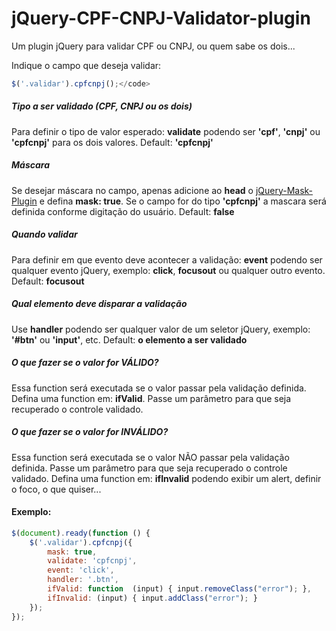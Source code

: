 jQuery-CPF-CNPJ-Validator-plugin
================================

Um plugin jQuery para validar CPF ou CNPJ, ou quem sabe os dois...

<!--
[![status](https://sourcegraph.com/api/repos/github.com/gmgomess/jQuery-CPF-CNPJ-Validator-plugin/.badges/status.png)](https://sourcegraph.com/github.com/gmgomess/jQuery-CPF-CNPJ-Validator-plugin)
[![library users](https://sourcegraph.com/api/repos/github.com/gmgomess/jQuery-CPF-CNPJ-Validator-plugin/.badges/library-users.png)](https://sourcegraph.com/github.com/gmgomess/jQuery-CPF-CNPJ-Validator-plugin)
[![views](https://sourcegraph.com/api/repos/github.com/gmgomess/jQuery-CPF-CNPJ-Validator-plugin/.counters/views.png)](https://sourcegraph.com/github.com/gmgomess/jQuery-CPF-CNPJ-Validator-plugin)-->

Indique o campo que deseja validar:

```js
$('.validar').cpfcnpj();</code>

```


##### Tipo a ser validado (CPF, CNPJ ou os dois)
Para definir o tipo de valor esperado: **validate** podendo ser **'cpf'**, **'cnpj'** ou **'cpfcnpj'** para os dois valores. Default: **'cpfcnpj'**


##### Máscara

Se desejar máscara no campo, apenas adicione ao **head** o [jQuery-Mask-Plugin](http://igorescobar.github.io/jQuery-Mask-Plugin/) e defina **mask: true**. Se o campo for do tipo **'cpfcnpj'** a mascara será definida conforme digitação do usuário. Default: **false**


##### Quando validar
Para definir em que evento deve acontecer a validação: **event** podendo ser qualquer evento jQuery, exemplo: **click**, **focusout** ou qualquer outro evento. Default: **focusout**


##### Qual elemento deve disparar a validação
Use **handler** podendo ser qualquer valor de um seletor jQuery, exemplo: **'#btn'** ou **'input'**, etc. Default: **o elemento a ser validado**


##### O que fazer se o valor for VÁLIDO?
Essa function será executada se o valor passar pela validação definida.
Defina uma function em:
**ifValid**. Passe um parâmetro para que seja recuperado o controle validado.


##### O que fazer se o valor for INVÁLIDO?
Essa function será executada se o valor NÃO passar pela validação definida. Passe um parâmetro para que seja recuperado o controle validado.
Defina uma function em:
**ifInvalid** podendo exibir um alert, definir o foco, o que quiser...


#### Exemplo:

```js
$(document).ready(function () {
	$('.validar').cpfcnpj({
		mask: true,
		validate: 'cpfcnpj',
		event: 'click',
		handler: '.btn',
		ifValid: function  (input) { input.removeClass("error"); },
		ifInvalid: (input) { input.addClass("error"); }
	});
});

```
